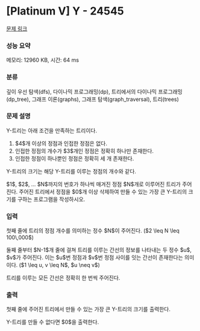 # [Platinum V] Y - 24545 

[문제 링크](https://www.acmicpc.net/problem/24545) 

### 성능 요약

메모리: 12960 KB, 시간: 64 ms

### 분류

깊이 우선 탐색(dfs), 다이나믹 프로그래밍(dp), 트리에서의 다이나믹 프로그래밍(dp_tree), 그래프 이론(graphs), 그래프 탐색(graph_traversal), 트리(trees)

### 문제 설명

<p>Y-트리는 아래 조건을 만족하는 트리이다.</p>

<ol>
	<li>$4$개 이상의 정점과 인접한 정점은 없다.</li>
	<li>인접한 정점의 개수가 $3$개인 정점은 정확히 하나만 존재한다.</li>
	<li>인접한 정점이 하나뿐인 정점은 정확히 세 개 존재한다.</li>
</ol>

<p>Y-트리의 크기는 해당 Y-트리를 이루는 정점의 개수와 같다.</p>

<p>$1$, $2$, … $N$까지의 번호가 하나씩 매겨진 정점 $N$개로 이루어진 트리가 주어진다. 주어진 트리에서 정점을 $0$개 이상 삭제하여 만들 수 있는 가장 큰 Y-트리의 크기를 구하는 프로그램을 작성하시오. </p>

### 입력 

 <p>첫째 줄에 트리의 정점 개수를 의미하는 정수 $N$이 주어진다. ($2 \leq N \leq 100\,000$)</p>

<p>둘째 줄부터 $N-1$개 줄에 걸쳐 트리를 이루는 간선의 정보를 나타내는 두 정수 $u$, $v$가 주어진다. 이는 $u$번 정점과 $v$번 정점 사이를 잇는 간선이 존재한다는 의미이다. ($1 \leq u, v \leq N$, $u \neq v$)</p>

<p>트리를 이루는 모든 간선은 정확히 한 번씩 주어진다.</p>

### 출력 

 <p>첫째 줄에 주어진 트리에서 만들 수 있는 가장 큰 Y-트리의 크기를 출력한다.</p>

<p>Y-트리를 만들 수 없다면 $0$을 출력한다.</p>

